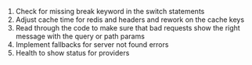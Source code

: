 
1. Check for missing break keyword in the switch statements
2. Adjust cache time for redis and headers and rework on the cache keys
3. Read through the code to make sure that bad requests show the right message with the query or path params
4. Implement fallbacks for server not found errors
5. Health to show status for providers